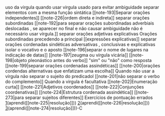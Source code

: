 
uso da virgula
	quando usar virgula
		usado para evitar ambiguidade
		separar elementos com a mesma função sintática
		[[note-193|Separar orações independentes]]
		[[note-226|ordem direta e indireta]]
		separar orações subordinadas
			[[note-192|para separar orações subordinadas adverbiais deslocadas , se aparecer no final e não causar ambiguidade não é necessário usar vírgula.]]
			separar orações adjetivas explicativas
			Orações subordinadas precedendo a principal
		[[expressões explicativas]]
		separar orações cordenadas sindéticas adversativas , conclusivas e explicativas
		isolar o vocativo e o aposto
		[[note-196|separar o nome de lugares na indicação de datas]]
		[[note-197|zeugma ou vírgula vicária]]
		[[note-198|objeto pleonástico antes do verbo]]
		"sim" ou "não" como resposta
		[[note-199|separar orações cordenadas assindéticas]]
		[[note-200|orações cordendas alternativas que enfatizam uma escolha]]
	Quando não usar a vírgula
		não separar o sujeito do predicadol
		[[note-201|não separar o verbo do complemento]]
	Quando a  virgula é facultativa
		[[note-202|Enumeração curta]]
		[[note-221|Adjetivos coordenados]]
		[[note-222|Conjunções coordenativas]]
		[[note-224|Estrutura cordenada assindética]]
		[[note-273|para separar sujeitos diferentes]]
	Exercícios de pontuação errados
		[1](https://www.qconcursos.com/questoes-militares/questoes/0831864b-e4)(aprendi([[note-225|resolução]]))
		[2](https://www.qconcursos.com/questoes-militares/questoes/1fdcbbda-4d)(aprendi([[note-226|resolução]]))
		[3](https://www.qconcursos.com/questoes-militares/questoes/d61a26a6-4b)(aprendi([[note-274|resolução]]))-C


